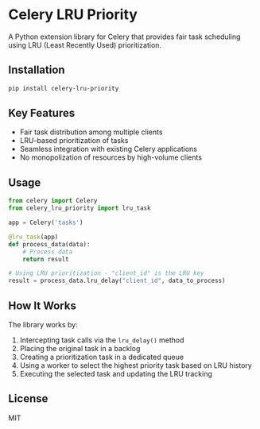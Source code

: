 # Celery LRU Priority

A Python extension library for Celery that provides fair task scheduling using LRU (Least Recently Used) prioritization.

## Installation

```bash
pip install celery-lru-priority
```

## Key Features

- Fair task distribution among multiple clients
- LRU-based prioritization of tasks
- Seamless integration with existing Celery applications
- No monopolization of resources by high-volume clients

## Usage

```python
from celery import Celery
from celery_lru_priority import lru_task

app = Celery('tasks')

@lru_task(app)
def process_data(data):
    # Process data
    return result

# Using LRU prioritization - "client_id" is the LRU key
result = process_data.lru_delay("client_id", data_to_process)
```

## How It Works

The library works by:
1. Intercepting task calls via the `lru_delay()` method
2. Placing the original task in a backlog
3. Creating a prioritization task in a dedicated queue
4. Using a worker to select the highest priority task based on LRU history
5. Executing the selected task and updating the LRU tracking

## License

MIT
